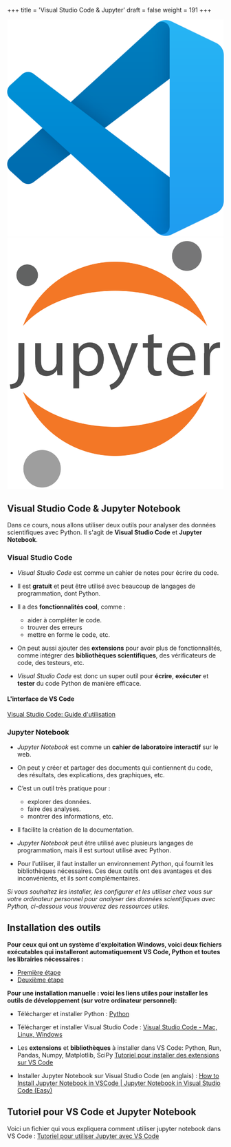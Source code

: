 +++
title = 'Visual Studio Code & Jupyter'
draft = false
weight =  191
+++


![VSCode](./VsCode.png?width=10vw)
![Jyputer](./Jupyter.png?width=10vw)


## Visual Studio Code & Jupyter Notebook

Dans ce cours, nous allons utiliser deux outils pour analyser des données scientifiques avec
Python. Il s'agit de **Visual Studio Code** et **Jupyter Notebook**.

### Visual Studio Code

- *Visual Studio Code* est comme un cahier de notes pour écrire du code.
- Il est **gratuit** et peut être utilisé avec beaucoup de langages de programmation, dont
Python.
- Il a des **fonctionnalités cool**, comme :
    + aider à compléter le code.
    + trouver des erreurs
    + mettre en forme le code, etc.

- On peut aussi ajouter des **extensions** pour avoir plus de fonctionnalités, comme intégrer
des **bibliothèques scientifiques**, des vérificateurs de code, des testeurs, etc.
- *Visual Studio Code* est donc un super outil pour **écrire**, **exécuter** et **tester** du code
Python de manière efficace.

#### L'interface de  VS Code

[Visual Studio Code: Guide d'utilisation](https://youtu.be/Ql2ni66uXRc?si=XNz3oc5KV5H4jNFi)

### Jupyter Notebook

- *Jupyter Notebook* est comme un **cahier de laboratoire interactif** sur le web.
- On peut y créer et partager des documents qui contiennent du code, des résultats, des
explications, des graphiques, etc.
- C’est un outil très pratique pour :
    + explorer des données.
    + faire des analyses.
    + montrer des informations, etc.

- Il facilite la création de la documentation.
- *Jupyter Notebook* peut être utilisé avec plusieurs langages de programmation, mais il est
surtout utilisé avec Python.
- Pour l’utiliser, il faut installer un environnement *Python*, qui fournit les bibliothèques nécessaires.
Ces deux outils ont des avantages et des inconvénients, et ils sont complémentaires.

*Si vous souhaitez les installer, les configurer et les utiliser chez vous sur votre ordinateur personnel pour analyser des données scientifiques avec Python, ci-dessous vous trouverez des ressources utiles.*

## Installation des outils

**Pour ceux qui ont un système d'exploitation Windows, voici deux fichiers exécutables qui installeront automatiquement VS Code, Python et toutes les librairies nécessaires :** 
- [Première étape](1-vscode_python.exe)
- [Deuxième étape](2-libraries_extensions.exe)

**Pour une installation manuelle : voici les liens utiles pour installer les outils de développement (sur votre ordinateur personnel):**

- Télécharger et installer Python : [Python](Python.org)

- Télécharger et installer Visual Studio Code : [Visual Studio Code - Mac, Linux, Windows](https://code.visualstudio.com/download)

- Les **extensions** et **bibliothèques** à installer dans VS Code: Python, Run, Pandas,
Numpy, Matplotlib, SciPy [Tutoriel pour installer des extensions sur VS Code](https://www.youtube.com/watch?v=AUt8NgwMbOo)

- Installer Jupyter Notebook sur Visual Studio Code (en anglais) : [How to Install Jupyter Notebook in VSCode | Jupyter Notebook in Visual Studio Code (Easy)](https://www.youtube.com/watch?v=xS5ZXOC4e6A&t=45s)

## Tutoriel pour VS Code et Jupyter Notebook

Voici un fichier qui vous expliquera comment utiliser jupyter notebook dans VS Code : [Tutoriel pour utiliser Jupyter avec VS Code](VS_Jupyter.pdf)
